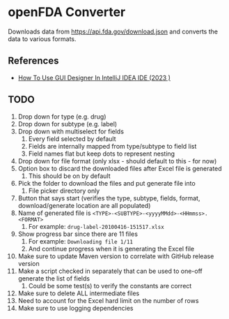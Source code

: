# openFDA Converter

Downloads data from https://api.fda.gov/download.json and converts the data to various formats.

## References

* [How To Use GUI Designer In IntelliJ IDEA IDE (2023 )](https://www.youtube.com/watch?v=whF_Qm1epQ8)

## TODO

1. Drop down for type (e.g. drug)
2. Drop down for subtype (e.g. label)
3. Drop down with multiselect for fields
    1. Every field selected by default
    2. Fields are internally mapped from type/subtype to field list
    3. Field names flat but keep dots to represent nesting
4. Drop down for file format (only xlsx - should default to this - for now)
5. Option box to discard the downloaded files after Excel file is generated
    1. This should be on by default
6. Pick the folder to download the files and put generate file into
    1. File picker directory only
7. Button that says start (verifies the type, subtype, fields, format, download/generate location are all populated)
8. Name of generated file is `<TYPE>-<SUBTYPE>-<yyyyMMdd>-<HHmmss>.<FORMAT>`
    1. For example: `drug-label-20100416-151517.xlsx`
9. Show progress bar since there are 11 files
    1. For example: `Downloading file 1/11`
    2. And continue progress when it is generating the Excel file
10. Make sure to update Maven version to correlate with GitHub release version
11. Make a script checked in separately that can be used to one-off generate the list of fields
    1. Could be some test(s) to verify the constants are correct
12. Make sure to delete ALL intermediate files
13. Need to account for the Excel hard limit on the number of rows
14. Make sure to use logging dependencies
